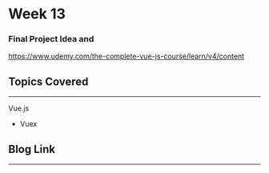 # Week 13
### Final Project Idea and
https://www.udemy.com/the-complete-vue-js-course/learn/v4/content


## Topics Covered 
---
Vue.js
  - Vuex

## Blog Link
---